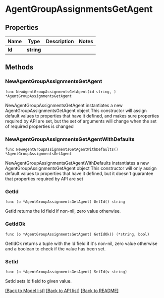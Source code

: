 # AgentGroupAssignmentsGetAgent

## Properties

Name | Type | Description | Notes
------------ | ------------- | ------------- | -------------
**Id** | **string** |  | 

## Methods

### NewAgentGroupAssignmentsGetAgent

`func NewAgentGroupAssignmentsGetAgent(id string, ) *AgentGroupAssignmentsGetAgent`

NewAgentGroupAssignmentsGetAgent instantiates a new AgentGroupAssignmentsGetAgent object
This constructor will assign default values to properties that have it defined,
and makes sure properties required by API are set, but the set of arguments
will change when the set of required properties is changed

### NewAgentGroupAssignmentsGetAgentWithDefaults

`func NewAgentGroupAssignmentsGetAgentWithDefaults() *AgentGroupAssignmentsGetAgent`

NewAgentGroupAssignmentsGetAgentWithDefaults instantiates a new AgentGroupAssignmentsGetAgent object
This constructor will only assign default values to properties that have it defined,
but it doesn't guarantee that properties required by API are set

### GetId

`func (o *AgentGroupAssignmentsGetAgent) GetId() string`

GetId returns the Id field if non-nil, zero value otherwise.

### GetIdOk

`func (o *AgentGroupAssignmentsGetAgent) GetIdOk() (*string, bool)`

GetIdOk returns a tuple with the Id field if it's non-nil, zero value otherwise
and a boolean to check if the value has been set.

### SetId

`func (o *AgentGroupAssignmentsGetAgent) SetId(v string)`

SetId sets Id field to given value.



[[Back to Model list]](../README.md#documentation-for-models) [[Back to API list]](../README.md#documentation-for-api-endpoints) [[Back to README]](../README.md)


